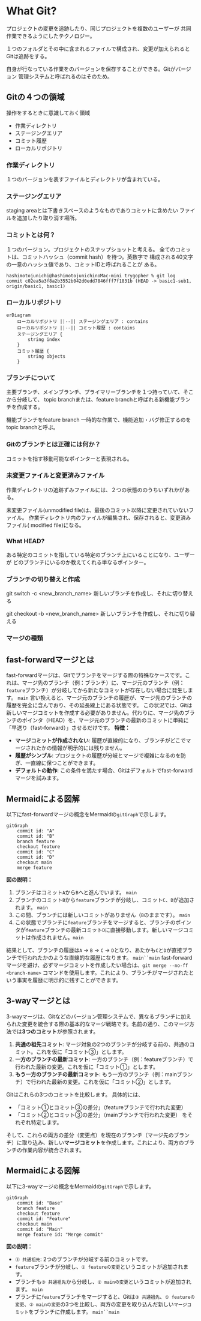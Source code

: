 # What Git?
プロジェクトの変更を追跡したり、同じプロジェクトを複数のユーザーが
共同作業できるようにしたテクノロジー。


１つのフォルダとその中に含まれるファイルで構成され、変更が加えられると
Gitは追跡をする。

自身が行なっている作業をのバージョンを保存することができる。Gitがバージョン
管理システムと呼ばれるのはそのため。

## Gitの４つの領域
操作をするときに意識しておく領域

- 作業ディレクトリ
- ステージングエリア
- コミット履歴
- ローカルリポジトリ

### 作業ディレクトリ
１つのバージョンを表すファイルとディレクトリが含まれている。

### ステージングエリア
staging areaとは下書きスペースのようなものでありコミットに含めたい
ファイルを追加したり取り消す場所。

### コミットとは何？
１つのバージョン。プロジェクトのスナップショットと考える。
全てのコミットは、コミットハッシュ（commit hash）を待つ。英数字で
構成される40文字の一意のハッシュ値であり、コミットIDと呼ばれることが
ある。

```shell
hashimotojunichi@hashimotojunichinoMac-mini trygopher % git log          
commit c02ea5a3f8a2b3552b042d0edd7846fff7f1831b (HEAD -> basic1-sub1, origin/basic1, basic1)
```

### ローカルリポジトリ

```mermaid
erDiagram
    ローカルリポジトリ ||--|| ステージングエリア : contains
    ローカルリポジトリ ||--|| コミット履歴 : contains
    ステージングエリア {
        string index
    }
    コミット履歴 {
        string objects
    }
```

### ブランチについて
主要ブランチ、メインブランチ、プライマリーブランチを１つ持っていて、そこから分岐して、
topic branchまたは、feature branchと呼ばれる新機能ブランチを作成する。

機能ブランチをfeature branch
一時的な作業で、機能追加・バグ修正するのをtopic branchと呼ぶ。

### Gitのブランチとは正確には何か？
コミットを指す移動可能なポインターと表現される。

### 未変更ファイルと変更済みファイル
作業ディレクトリの追跡ずみファイルには、２つの状態ののうちいずれかがある。

未変更ファイル(unmodified file)は、最後のコミット以降に変更されていないファイル。
作業ディレクトリ内のファイルが編集され、保存されると、変更済みファイル(
modified file)になる。

### What HEAD?
ある特定のコミットを指している特定のブランチ上にいることになり、ユーザーが
どのブランチにいるのか教えてくれる単なるポインター。

### ブランチの切り替えと作成

git switch -c <new_branch_name>
新しいブランチを作成し、それに切り替える

git checkout -b <new_branch_name>
新しいブランチを作成し、それに切り替える

### マージの種類

## fast-forwardマージとは
fast-forwardマージは、Gitでブランチをマージする際の特殊なケースです。これは、マージ先のブランチ（例：ブランチ）に、マージ元のブランチ（例：`feature`ブランチ）が分岐してから新たなコミットが存在しない場合に発生します。 `main`
言い換えると、マージ元のブランチの履歴が、マージ先のブランチの履歴を完全に含んでおり、その延長線上にある状態です。
この状況では、Gitは新しいマージコミットを作成する必要がありません。代わりに、マージ先のブランチのポインタ（HEAD）を、マージ元のブランチの最新のコミットに単純に「早送り（fast-forward）」させるだけです。
**特徴：**
- **マージコミットが作成されない**: 履歴が直線的になり、ブランチがどこでマージされたかの情報が明示的には残りません。
- **履歴がシンプル**: プロジェクトの履歴が分岐とマージで複雑になるのを防ぎ、一直線に保つことができます。
- **デフォルトの動作**: この条件を満たす場合、Gitはデフォルトでfast-forwardマージを試みます。

## Mermaidによる図解
以下にfast-forwardマージの概念をMermaidの`gitGraph`で示します。

```mermaid
gitGraph
    commit id: "A"
    commit id: "B"
    branch feature
    checkout feature
    commit id: "C"
    commit id: "D"
    checkout main
    merge feature
```

**図の説明：**
1. ブランチはコミット`A`から`B`へと進んでいます。 `main`
2. ブランチのコミット`B`から`feature`ブランチが分岐し、コミット`C`、`D`が追加されます。 `main`
3. この間、ブランチには新しいコミットがありません（`B`のままです）。 `main`
4. この状態でブランチに`feature`ブランチをマージすると、ブランチのポインタが`feature`ブランチの最新コミット`D`に直接移動します。新しいマージコミットは作成されません。`main`

結果として、ブランチの履歴は`A` -> `B` -> `C` -> `D`となり、あたかも`C`と`D`が直接ブランチで行われたかのような直線的な履歴になります。 `main``main`
fast-forwardマージを避け、必ずマージコミットを作成したい場合は、`git merge --no-ff <branch-name>` コマンドを使用します。これにより、ブランチがマージされたという事実を履歴に明示的に残すことができます。


## 3-wayマージとは
3-wayマージは、Gitなどのバージョン管理システムで、異なるブランチに加えられた変更を統合する際の基本的なマージ戦略です。名前の通り、このマージ方法では**3つのコミット**が参照されます。
1. **共通の祖先コミット**: マージ対象の2つのブランチが分岐する前の、共通のコミット。これを仮に「コミット③」とします。
2. **一方のブランチの最新コミット**: 一方のブランチ（例：featureブランチ）で行われた最新の変更。これを仮に「コミット①」とします。
3. **もう一方のブランチの最新コミット**: もう一方のブランチ（例：mainブランチ）で行われた最新の変更。これを仮に「コミット②」とします。

Gitはこれらの3つのコミットを比較します。 具体的には、
- 「コミット①とコミット③の差分」（featureブランチで行われた変更）
- 「コミット②とコミット③の差分」（mainブランチで行われた変更） をそれぞれ特定します。

そして、これらの両方の差分（変更点）を現在のブランチ（マージ先のブランチ）に取り込み、新しい**マージコミット**を作成します。これにより、両方のブランチの作業内容が統合されます。
## Mermaidによる図解
以下に3-wayマージの概念をMermaidの`gitGraph`で示します。

```mermaid
gitGraph
    commit id: "Base"
    branch feature
    checkout feature
    commit id: "Feature"
    checkout main
    commit id: "Main"
    merge feature id: "Merge commit"
```

**図の説明：**
- `③ 共通祖先`: 2つのブランチが分岐する前のコミットです。
- `feature`ブランチが分岐し、`① featureの変更`というコミットが追加されます。
- ブランチも`③ 共通祖先`から分岐し、`② mainの変更`というコミットが追加されます。 `main`
- ブランチに`feature`ブランチをマージすると、Gitは`③ 共通祖先`、`① featureの変更`、`② mainの変更`の3つを比較し、両方の変更を取り込んだ新しい`マージコミット`をブランチに作成します。 `main``main`